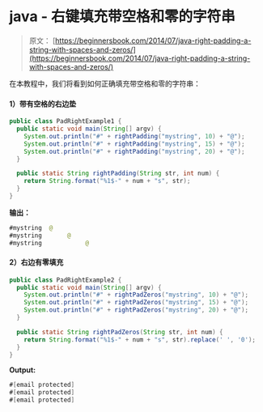# java - 右键填充带空格和零的字符串

> 原文： [https://beginnersbook.com/2014/07/java-right-padding-a-string-with-spaces-and-zeros/](https://beginnersbook.com/2014/07/java-right-padding-a-string-with-spaces-and-zeros/)

在本教程中，我们将看到如何正确填充带空格和零的字符串：

#### 1）带有空格的右边垫

```java
public class PadRightExample1 {
  public static void main(String[] argv) {
    System.out.println("#" + rightPadding("mystring", 10) + "@");
    System.out.println("#" + rightPadding("mystring", 15) + "@");
    System.out.println("#" + rightPadding("mystring", 20) + "@"); 
  }

  public static String rightPadding(String str, int num) {
    return String.format("%1$-" + num + "s", str);
  }
}
```

**输出：**

```java
#mystring  @
#mystring       @
#mystring            @
```

#### 2）右边有零填充

```java
public class PadRightExample2 {
  public static void main(String[] argv) {
    System.out.println("#" + rightPadZeros("mystring", 10) + "@");
    System.out.println("#" + rightPadZeros("mystring", 15) + "@");
    System.out.println("#" + rightPadZeros("mystring", 20) + "@");
  }

  public static String rightPadZeros(String str, int num) {
    return String.format("%1$-" + num + "s", str).replace(' ', '0');
  }
}
```

**Output:**

```java
#[email protected]
#[email protected]
#[email protected]

```